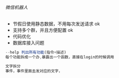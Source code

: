 ###### 微信机器人

- 节假日使用静态数据，不用每次发送请求 ok
- 支持多个群，并且方便配置 ok
- 代码优化
- 数据库接入问题

```js
--help 列出所有功能(指令+描述)
每个功能拆成一个办,暴露出一个函数，直接在login的时候调用

文字拆分
事件，事件里面去发对应的文字，


```


